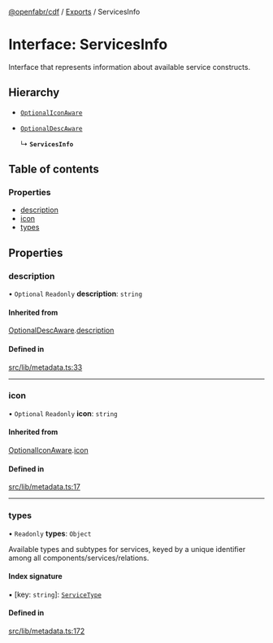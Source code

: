 [@openfabr/cdf](../README.md) / [Exports](../modules.md) / ServicesInfo

# Interface: ServicesInfo

Interface that represents information about available service constructs.

## Hierarchy

- [`OptionalIconAware`](OptionalIconAware.md)

- [`OptionalDescAware`](OptionalDescAware.md)

  ↳ **`ServicesInfo`**

## Table of contents

### Properties

- [description](ServicesInfo.md#description)
- [icon](ServicesInfo.md#icon)
- [types](ServicesInfo.md#types)

## Properties

### description

• `Optional` `Readonly` **description**: `string`

#### Inherited from

[OptionalDescAware](OptionalDescAware.md).[description](OptionalDescAware.md#description)

#### Defined in

[src/lib/metadata.ts:33](https://github.com/openfabr/cdf/blob/18ec52e/core/typescript/src/lib/metadata.ts#L33)

___

### icon

• `Optional` `Readonly` **icon**: `string`

#### Inherited from

[OptionalIconAware](OptionalIconAware.md).[icon](OptionalIconAware.md#icon)

#### Defined in

[src/lib/metadata.ts:17](https://github.com/openfabr/cdf/blob/18ec52e/core/typescript/src/lib/metadata.ts#L17)

___

### types

• `Readonly` **types**: `Object`

Available types and subtypes for services, keyed by a unique identifier among all components/services/relations.

#### Index signature

▪ [key: `string`]: [`ServiceType`](ServiceType.md)

#### Defined in

[src/lib/metadata.ts:172](https://github.com/openfabr/cdf/blob/18ec52e/core/typescript/src/lib/metadata.ts#L172)
